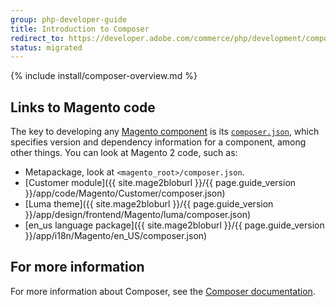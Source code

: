 ```yaml
---
group: php-developer-guide
title: Introduction to Composer
redirect_to: https://developer.adobe.com/commerce/php/development/composer/
status: migrated
---
```


{% include install/composer-overview.md %}

## Links to Magento code
The key to developing any [Magento component](https://glossary.magento.com/magento-component) is its [`composer.json`](https://getcomposer.org/doc/04-schema.md), which specifies version and dependency information for a component, among other things. You can look at Magento 2 code, such as:

*  Metapackage, look at `<magento_root>/composer.json`.
*  [Customer module]({{ site.mage2bloburl }}/{{ page.guide_version }}/app/code/Magento/Customer/composer.json)
*  [Luma theme]({{ site.mage2bloburl }}/{{ page.guide_version }}/app/design/frontend/Magento/luma/composer.json)
*  [en_us language package]({{ site.mage2bloburl }}/{{ page.guide_version }}/app/i18n/Magento/en_US/composer.json)

## For more information
For more information about Composer, see the [Composer documentation](https://getcomposer.org/doc/00-intro.md).